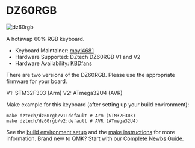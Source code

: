# DZ60RGB

![dz60rgb](https://cdn.shopify.com/s/files/1/0043/9140/3591/products/TIM_20190130170231_grande.jpg?v=1548839053)

A hotswap 60% RGB keyboard.

* Keyboard Maintainer: [moyi4681](https://github.com/moyi4681)
* Hardware Supported: DZtech DZ60RGB V1 and V2
* Hardware Availability: [KBDfans](https://kbdfans.com/)

There are two versions of the DZ60RGB. Please use the appropriate firmware for your board.

V1: STM32F303 (Arm)
V2: ATmega32U4 (AVR)

Make example for this keyboard (after setting up your build environment):

    make dztech/dz60rgb/v1:default # Arm (STM32F303)
    make dztech/dz60rgb/v2:default # AVR (ATmega32U4)

See the [build environment setup](https://docs.qmk.fm/#/getting_started_build_tools) and the [make instructions](https://docs.qmk.fm/#/getting_started_make_guide) for more information. Brand new to QMK? Start with our [Complete Newbs Guide](https://docs.qmk.fm/#/newbs).
